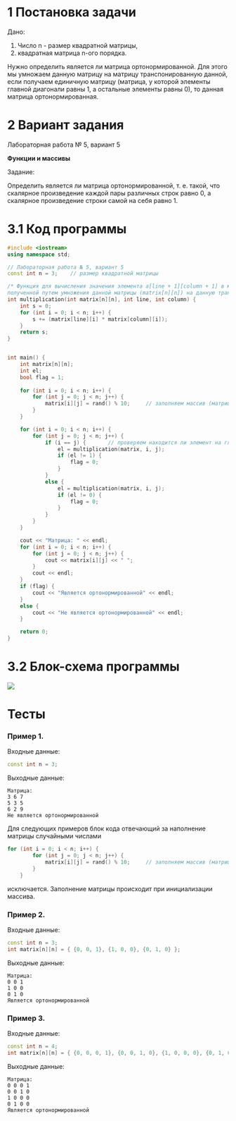 # 1 Постановка задачи

Дано:
1. Число n - размер квадратной матрицы,
2. квадратная матрица n-ого порядка.

Нужно определить является ли матрица ортонормированной. Для этого мы умножаем данную матрицу на матрицу транспонированную данной, если получаем единичную матрицу (матрица, у которой элементы главной диагонали равны 1, а остальные элементы равны 0), то данная матрица ортонормированная.

# 2 Вариант задания

Лабораторная работа № 5, вариант 5

**Функции и массивы**

Задание:

Определить является ли матрица ортонормированной, т. е. такой, что скалярное произведение каждой пары различных строк равно 0, а скалярное произведение строки самой на себя равно 1.

# 3.1 Код программы

```cpp
#include <iostream>
using namespace std;

// Лабораторная работа № 5, вариант 5
const int n = 3;    // размер квадратной матрицы

/* Функция для вычисления значения элемента a[line + 1][column + 1] в матрице, 
полученной путем умножения данной матрицы (matrix[n][n]) на данную транспонированную матрицу:*/
int multiplication(int matrix[n][n], int line, int column) {    
    int s = 0;
    for (int i = 0; i < n; i++) {
        s += (matrix[line][i] * matrix[column][i]);
    }
    return s;
}


int main() {
    int matrix[n][n];
    int el;
    bool flag = 1;
    
    for (int i = 0; i < n; i++) {
        for (int j = 0; j < n; j++) {
            matrix[i][j] = rand() % 10;     // заполняем массив (матрицу) случайными ЦЕЛЫМИ числами от 0 до 9  
        }
    }

    for (int i = 0; i < n; i++) {
        for (int j = 0; j < n; j++) {
            if (i == j) {       // проверяем находится ли элемент на главной диагонали
                el = multiplication(matrix, i, j);
                if (el != 1) {
                    flag = 0;
                }
            }
            else {
                el = multiplication(matrix, i, j);
                if (el != 0) {
                    flag = 0;
                }
            }
        }
    }

    cout << "Матрица: " << endl;
    for (int i = 0; i < n; i++) {
        for (int j = 0; j < n; j++) {
            cout << matrix[i][j] << " ";
        }
        cout << endl;     
    }
    if (flag) {
        cout << "Является ортонормированной" << endl;
    }
    else {
        cout << "Не является ортонормированной" << endl;
    }

    return 0;
}
```

# 3.2 Блок-схема программы

<image src="5_5.png">

# Тесты

### Пример 1.

Входные данные:

```cpp
const int n = 3;
```

Выходные данные:

```
Матрица: 
3 6 7 
5 3 5 
6 2 9 
Не является ортонормированной
```

Для следующих примеров блок кода отвечающий за наполнение матрицы случайными числами

```cpp
for (int i = 0; i < n; i++) {
        for (int j = 0; j < n; j++) {
            matrix[i][j] = rand() % 10;     // заполняем массив (матрицу) случайными ЦЕЛЫМИ числами от 0 до 9  
        }
    }
```

исключается. Заполнение матрицы происходит при инициализации массива.

### Пример 2.

Входные данные:

```cpp
const int n = 3;
int matrix[n][n] = { {0, 0, 1}, {1, 0, 0}, {0, 1, 0} };
```

Выходные данные:

```
Матрица: 
0 0 1 
1 0 0 
0 1 0 
Является ортонормированной
```

### Пример 3.

Входные данные: 

```cpp
const int n = 4;
int matrix[n][n] = { {0, 0, 0, 1}, {0, 0, 1, 0}, {1, 0, 0, 0}, {0, 1, 0, 0} };
```

Выходные данные:

```
Матрица: 
0 0 0 1 
0 0 1 0 
1 0 0 0 
0 1 0 0 
Является ортонормированной
```